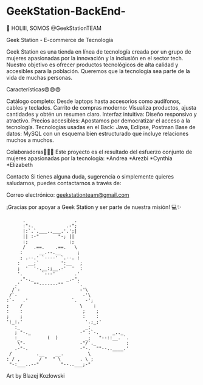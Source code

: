# GeekStation-BackEnd-
👋 HOLIII, SOMOS @GeekStationTEAM

Geek Station - E-commerce de Tecnología

Geek Station es una tienda en línea de tecnología creada por un grupo de mujeres apasionadas por la innovación y la inclusión en el sector tech. Nuestro objetivo es ofrecer productos tecnológicos de alta calidad y accesibles para la población. Queremos que la tecnologia sea parte de la vida de muchas personas.

Características😄😄😄

Catálogo completo: Desde laptops hasta accesorios como audífonos, cables y teclados.
Carrito de compras moderno: Visualiza productos, ajusta cantidades y obtén un resumen claro.
Interfaz intuitiva: Diseño responsivo y atractivo.
Precios accesibles: Apostamos por democratizar el acceso a la tecnología.
Tecnologías usadas en el Back: Java, Eclipse, Postman
Base de datos: MySQL con un esquema bien estructurado que incluye relaciones muchos a muchos.

Colaboradoras💞️💞️💞️ Este proyecto es el resultado del esfuerzo conjunto de mujeres apasionadas por la tecnología: *Andrea *Arezbi *Cynthia *Elizabeth

Contacto Si tienes alguna duda, sugerencia o simplemente quieres saludarnos, puedes contactarnos a través de:

Correo electrónico: geekstationteam@gmail.com

¡Gracias por apoyar a Geek Station y ser parte de nuestra misión! 💻✨

          .                  .                    
          :"-.            .-";                    
          |:`.`.___..___.'.';|                    
          || :-"       "-; ||                    
          :;               :;                    
          /   .==.    .==.   \                    
         :      __.--.__      ;                   
         ; .--.' `----' `.--. :                   
        :   __;`        ':__   ;                  
        ;  '  '-.__:;__.-'  '  :                  
        '.       `---'       .'                  
         ."-._            _.-".                   
       .'     ""-------""     `.                 
      /`-                      -'\  
     /`-                        -'\               
    :`-   .'                `.   -';              
    ;    /                     \    :              
    :    :                      ;    ;             
    ;    ;                      :    :             
    ':_:.'                       '.;_;'             
       :_                        _;                
       ; "-._                  -" :`-.     _.._    
       :_          (  )          _;   "--::__. `.  
        \"-                    -"/`._           :  
       .-"-.                   -"-.  ""--..____.'  
     /         .__    __.         \               
    : / ,       / "  " \       . \ ;          
     "-:___..--"        "--..___;-"
Art by Blazej Kozlowski
